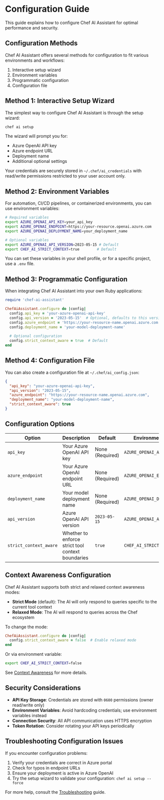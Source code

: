# Configuration Guide

This guide explains how to configure Chef AI Assistant for optimal performance and security.

## Configuration Methods

Chef AI Assistant offers several methods for configuration to fit various environments and workflows:

1. Interactive setup wizard
2. Environment variables
3. Programmatic configuration
4. Configuration file

## Method 1: Interactive Setup Wizard

The simplest way to configure Chef AI Assistant is through the setup wizard:

```bash
chef ai setup
```

The wizard will prompt you for:
- Azure OpenAI API key
- Azure endpoint URL
- Deployment name
- Additional optional settings

Your credentials are securely stored in `~/.chef/ai_credentials` with read/write permissions restricted to your user account only.

## Method 2: Environment Variables

For automation, CI/CD pipelines, or containerized environments, you can use environment variables:

```bash
# Required variables
export AZURE_OPENAI_API_KEY=your_api_key
export AZURE_OPENAI_ENDPOINT=https://your-resource.openai.azure.com
export AZURE_OPENAI_DEPLOYMENT_NAME=your_deployment_name

# Optional variables
export AZURE_OPENAI_API_VERSION=2023-05-15 # Default
export CHEF_AI_STRICT_CONTEXT=true        # Default
```

You can set these variables in your shell profile, or for a specific project, use a `.env` file.

## Method 3: Programmatic Configuration

When integrating Chef AI Assistant into your own Ruby applications:

```ruby
require 'chef-ai-assistant'

ChefAiAssistant.configure do |config|
  config.api_key = 'your-azure-openai-api-key'
  config.api_version = '2023-05-15'  # Optional, defaults to this version
  config.azure_endpoint = 'https://your-resource-name.openai.azure.com'
  config.deployment_name = 'your-model-deployment-name'
  
  # Optional configuration
  config.strict_context_aware = true  # Default
end
```

## Method 4: Configuration File

You can also create a configuration file at `~/.chef/ai_config.json`:

```json
{
  "api_key": "your-azure-openai-api-key",
  "api_version": "2023-05-15",
  "azure_endpoint": "https://your-resource-name.openai.azure.com",
  "deployment_name": "your-model-deployment-name",
  "strict_context_aware": true
}
```

## Configuration Options

| Option | Description | Default | Environment Variable |
|--------|-------------|---------|---------------------|
| `api_key` | Your Azure OpenAI API key | None (Required) | `AZURE_OPENAI_API_KEY` |
| `azure_endpoint` | Your Azure OpenAI endpoint URL | None (Required) | `AZURE_OPENAI_ENDPOINT` |
| `deployment_name` | Your model deployment name | None (Required) | `AZURE_OPENAI_DEPLOYMENT_NAME` |
| `api_version` | Azure OpenAI API version | `2023-05-15` | `AZURE_OPENAI_API_VERSION` |
| `strict_context_aware` | Whether to enforce strict tool context boundaries | `true` | `CHEF_AI_STRICT_CONTEXT` |

## Context Awareness Configuration

Chef AI Assistant supports both strict and relaxed context awareness modes:

- **Strict Mode** (default): The AI will only respond to queries specific to the current tool context
- **Relaxed Mode**: The AI will respond to queries across the Chef ecosystem

To change the mode:

```ruby
ChefAiAssistant.configure do |config|
  config.strict_context_aware = false  # Enable relaxed mode
end
```

Or via environment variable:

```bash
export CHEF_AI_STRICT_CONTEXT=false
```

See [Context Awareness](context_awareness.md) for more details.

## Security Considerations

- **API Key Storage**: Credentials are stored with `0600` permissions (owner read/write only)
- **Environment Variables**: Avoid hardcoding credentials; use environment variables instead
- **Connection Security**: All API communication uses HTTPS encryption
- **Token Rotation**: Consider rotating your API keys periodically

## Troubleshooting Configuration Issues

If you encounter configuration problems:

1. Verify your credentials are correct in Azure portal
2. Check for typos in endpoint URLs
3. Ensure your deployment is active in Azure OpenAI 
4. Try the setup wizard to validate your configuration: `chef ai setup --force`

For more help, consult the [Troubleshooting](troubleshooting.md) guide.
